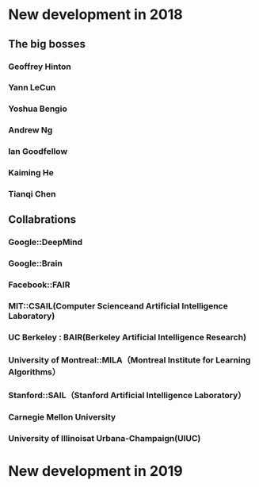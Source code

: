 # New development in 2018

## The big bosses

### Geoffrey Hinton
### Yann LeCun
### Yoshua Bengio
### Andrew Ng
### Ian Goodfellow
### Kaiming He
### Tianqi Chen

## Collabrations
### Google::DeepMind
### Google::Brain
### Facebook::FAIR
### MIT::CSAIL(Computer Scienceand Artificial Intelligence Laboratory) 
### UC Berkeley : BAIR(Berkeley Artificial Intelligence Research)
### University of Montreal::MILA（Montreal Institute for Learning Algorithms）
### Stanford::SAIL（Stanford Artificial Intelligence Laboratory）
### Carnegie Mellon University
### University of Illinoisat Urbana-Champaign(UIUC)

# New development in 2019

